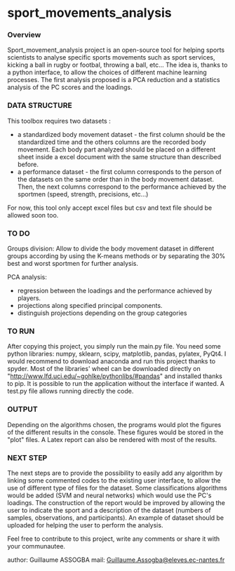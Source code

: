 # sport_movements_analysis

### Overview

Sport_movement_analysis project is an open-source tool for helping sports scientists to analyse specific sports movements such as sport services, kicking a ball in rugby or footbal, throwing a ball, etc... The idea is, thanks to a python interface, to allow the choices of different machine learning processes. The first analysis proposed is a PCA reduction and a statistics analysis of the PC scores and the loadings.

### DATA STRUCTURE

This toolbox requires two datasets :
  - a standardized body movement dataset - the first column should be the standardized time and the others columns are the recorded body movement. Each body part analyzed should be placed on a different sheet inside a excel document with the same structure than described before.
  - a performance dataset - the first column corresponds to the person of the datasets on the same order than in the body movement dataset.  Then, the next columns correspond to the performance achieved by the sportmen (speed, strength, precisions, etc...)

For now, this tool only accept excel files but csv and text file should be allowed soon too.

### TO DO
Groups division:
Allow to divide the body movement dataset in different groups according by using the K-means methods or by separating the 30% best and worst sportmen for further analysis.

PCA analysis:
  - regression between the loadings and the performance achieved by players.
  - projections along specified principal components.
  - distinguish projections depending on the group categories
  
### TO RUN
After copying this project, you simply run the main.py file. You need some python libraries:
numpy, sklearn, scipy, matplotlib, pandas, pylatex, PyQt4.
I would recommend to download anaconda and run this project thanks to spyder. Most of the libraries' wheel can be downloaded directly on "http://www.lfd.uci.edu/~gohlke/pythonlibs/#pandas" and installed thanks to pip. 
It is possible to run the application without the interface if wanted. A test.py file allows running directly the code.

### OUTPUT
Depending on the algorithms chosen, the programs would plot the figures of the different results in the console. These figures would be stored in the "plot" files. A Latex report can also be rendered with most of the results.

### NEXT STEP

The next steps are to provide the possibility to easily add any algorithm by linking some commented codes to the existing user interface, to allow the use of different type of files for the dataset. Some classifications algorithms would be added (SVM and neural networks) which would use the PC's loadings. The construction of the report would be improved by allowing the user to indicate the sport and a description of the dataset (numbers of samples, observations, and participants). An example of dataset should be uploaded for helping the user to perform the analysis.

Feel free to contribute to this project, write any comments or share it with your communautee.

author: Guillaume ASSOGBA
mail: Guillaume.Assogba@eleves.ec-nantes.fr
